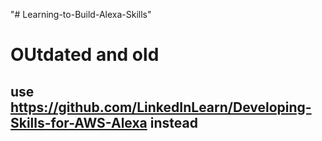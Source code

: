 "# Learning-to-Build-Alexa-Skills" 
# OUtdated and old

## use https://github.com/LinkedInLearn/Developing-Skills-for-AWS-Alexa instead
